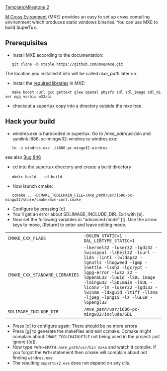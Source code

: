 [Template:Milestone 2](Template:Milestone_2 "wikilink")

[M Cross Evironment](http://mxe.cc/) (MXE) provides an easy to set up cross compiling environment which produces static windows binaries. You can use MXE to build SuperTux.

Prerequisites
-------------

-   Install MXE according to the documentation:

`   git clone -b stable `[`https://github.com/mxe/mxe.git`](https://github.com/mxe/mxe.git)

The location you installed it into will be called *mxe\_path* later on.

-   Install the [required libraries](Building_SuperTux#Prerequisites "wikilink") in MXE:

`   make boost curl gcc gettext glew openal physfs sdl sdl_image sdl_mixer ogg vorbis w32api`

-   checkout a supertux copy into a directory outside the mxe tree.

Hack your build
---------------

-   windres.exe is hardcoded in supertux. Go to /*mxe\_path*/usr/bin and symlink i686-pc-mingw32-windres to windres.exe:

`   ln -s windres.exe ./i686-pc-mingw32-windres`

see also [Bug 846](https://supertux.lethargik.org/bugs/view.php?id=846)

-   cd into the supertux directory and create a build directory

`   mkdir build`
`   cd build`

-   Now launch cmake:

`   ccmake .. -DCMAKE_TOOLCHAIN_FILE=/`*`mxe_path`*`/usr/i686-pc-mingw32/share/cmake/mxe-conf.cmake`

-   Configure by pressing \[c\]
-   You'll get an error about SDLIMAGE\_INCLUDE\_DIR. Exit with \[e\].
-   Now set the following variables in “advanced mode” \[t\]. Use the arrow keys to move, \[Return\] to enter and leave editing mode.

|                                |                                                                                                                                                                                                                                                                                                                  |
|--------------------------------|------------------------------------------------------------------------------------------------------------------------------------------------------------------------------------------------------------------------------------------------------------------------------------------------------------------|
| `CMAKE_CXX_FLAGS`              | `-DGLEW_STATIC=1 -DAL_LIBTYPE_STATIC=1`                                                                                                                                                                                                                                                                          |
| `CMAKE_CXX_STANDARD_LIBRARIES` | `-lkernel32 -luser32 -lgdi32 -lwinspool -lshell32 -lcurl -lidn -lintl -lwldap32 -lgnutls -lhogweed -lgmp -lnettle -lssh2 -lgcrypt -lgpg-error -lws2_32 -lOpenAL32 -luuid -lSDL_image -lmingw32 -lSDLmain -lSDL -liconv -lm -luser32 -lgdi32 -lwinmm -ldxguid -ltiff -llzma -ljpeg -lpng15 -lz -lGLEW -lopengl32` |
| `SDLIMAGE_INCLUDE_DIR`         | `/`*`mxe_path`*`/usr/i686-pc-mingw32/include/SDL`                                                                                                                                                                                                                                                                |

-   Press \[c\] to configure again: There should be no more errors
-   Press \[g\] to generate the makefiles and exit ccmake. Ccmake might complain about `CMAKE_TOOLCHAIN)FILE` not being used in the project: just ignore (\[e\]).
-   Now type `PATH=$PATH:/`*`mxe_path`*`/usr/bin make` and watch it compile. If you forgot the `PATH` statement then cmake will complain about not finding `windres.exe`.
-   The resulting `supertux2.exe` does not depend on any dlls.

